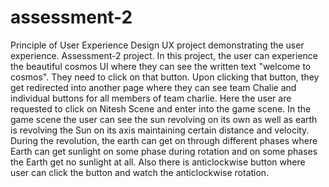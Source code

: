 # assessment-2
Principle of User Experience Design
UX project demonstrating the user experience. Assessment-2 project.
In this project, the user can experience the beautiful cosmos UI where they can see the written text "welcome to cosmos".
They need to click on that button. Upon clicking that button, they get redirected into another page where they can see team Chalie and individual buttons for all members of team charlie.
Here the user are requested to click on Nitesh Scene and enter into the game scene.
In the game scene the user can see the sun revolving on its own as well as earth is revolving the Sun on its axis maintaining certain distance and velocity. 
During the revolution, the earth can get on  through different phases where Earth can get sunlight on some phase during rotation and on some phases the Earth get no sunlight at all.
Also there is anticlockwise button where user can click the button and watch the anticlockwise rotation.
